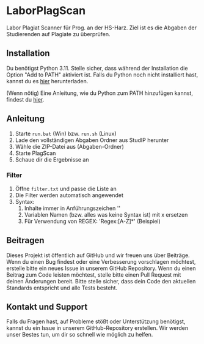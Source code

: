 
# LaborPlagScan
Labor Plagiat Scanner für Prog. an der HS-Harz. Ziel ist es die Abgaben der Studierenden auf Plagiate zu überprüfen.

## Installation

Du benötigst Python 3.11. Stelle sicher, dass während der Installation die Option "Add to PATH" aktiviert ist. Falls du Python noch nicht installiert hast, kannst du es [hier](https://www.python.org/downloads/) herunterladen. 

(Wenn nötig) 
Eine Anleitung, wie du Python zum PATH hinzufügen kannst, findest du [hier](https://datatofish.com/add-python-to-windows-path/).

## Anleitung

1. Starte `run.bat` (Win) bzw. `run.sh` (Linux)
2. Lade den vollständigen Abgaben Ordner aus StudIP herunter
3. Wähle die ZIP-Datei aus (Abgaben-Ordner)
4. Starte PlagScan
5. Schaue dir die Ergebnisse an

### Filter

1. Öffne `filter.txt` und passe die Liste an
2. Die Filter werden automatisch angewendet
3. Syntax:
    1. Inhalte immer in Anführungszeichen ''
    2. Variablen Namen (bzw. alles was keine Syntax ist) mit x ersetzen
    3. Für Verwendung von REGEX: 'Regex:[A-Z]*' (Beispiel)

## Beitragen

Dieses Projekt ist öffentlich auf GitHub und wir freuen uns über Beiträge. Wenn du einen Bug findest oder eine Verbesserung vorschlagen möchtest, erstelle bitte ein neues Issue in unserem GitHub Repository. Wenn du einen Beitrag zum Code leisten möchtest, stelle bitte einen Pull Request mit deinen Änderungen bereit. Bitte stelle sicher, dass dein Code den aktuellen Standards entspricht und alle Tests besteht.

## Kontakt und Support

Falls du Fragen hast, auf Probleme stößt oder Unterstützung benötigst, kannst du ein Issue in unserem GitHub-Repository erstellen. Wir werden unser Bestes tun, um dir so schnell wie möglich zu helfen.
